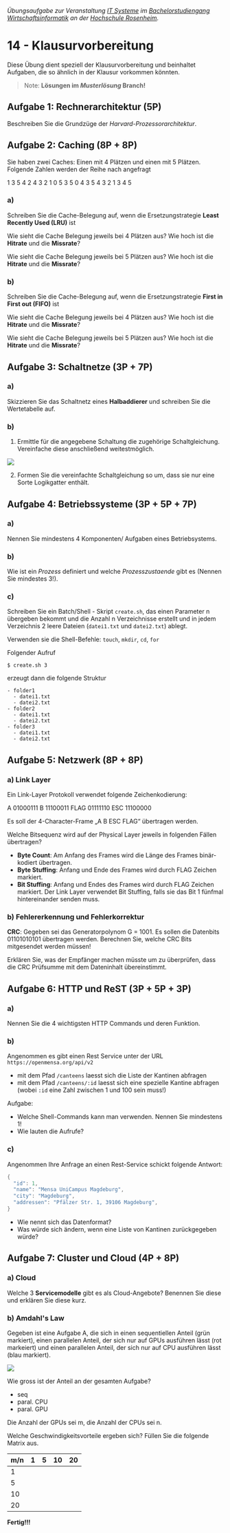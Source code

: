 
_Übungsaufgabe zur Veranstaltung [IT
Systeme](https://hsro-wif-it.github.io) im [Bachelorstudiengang
Wirtschaftsinformatik](https://www.th-rosenheim.de/technik/informatik-mathematik/wirtschaftsinformatik-bachelor/) an der [Hochschule Rosenheim](http://www.th-rosenheim.de)._

# 14 - Klausurvorbereitung

Diese Übung dient speziell der Klausurvorbereitung und beinhaltet Aufgaben, die so ähnlich in der Klausur vorkommen könnten.

> Note: **Lösungen im _Musterlösung_ Branch!**

## Aufgabe 1: Rechnerarchitektur (5P)

Beschreiben Sie die Grundzüge der _Harvard-Prozessorarchitektur_.

## Aufgabe 2: Caching (8P + 8P)

Sie haben zwei Caches: Einen mit 4 Plätzen und einen mit 5 Plätzen. Folgende Zahlen werden der Reihe nach angefragt

1 3 5 4 2 4 3 2 1 0 5 3 5 0 4 3 5 4 3 2 1 3 4 5


### a)
Schreiben Sie die Cache-Belegung auf, wenn die Ersetzungstrategie **Least Recently Used (LRU)** ist

Wie sieht die Cache Belegung jeweils bei 4 Plätzen aus?
Wie hoch ist die **Hitrate** und die **Missrate**?

Wie sieht die Cache Belegung jeweils bei 5 Plätzen aus?
Wie hoch ist die **Hitrate** und die **Missrate**?

### b)
Schreiben Sie die Cache-Belegung auf, wenn die Ersetzungstrategie **First in First out (FIFO)** ist

Wie sieht die Cache Belegung jeweils bei 4 Plätzen aus?
Wie hoch ist die **Hitrate** und die **Missrate**?

Wie sieht die Cache Belegung jeweils bei 5 Plätzen aus?
Wie hoch ist die **Hitrate** und die **Missrate**?

## Aufgabe 3: Schaltnetze (3P + 7P)

### a)

Skizzieren Sie das Schaltnetz eines **Halbaddierer** und schreiben Sie die Wertetabelle auf.


### b)

1. Ermittle für die angegebene Schaltung die zugehörige Schaltgleichung. Vereinfache diese anschließend weitestmöglich.

![](./img/schaltung.png)


2. Formen Sie die vereinfachte Schaltgleichung so um, dass sie nur eine Sorte Logikgatter enthält.


## Aufgabe 4: Betriebssysteme (3P + 5P + 7P)

### a)

Nennen Sie mindestens 4 Komponenten/ Aufgaben eines Betriebsystems.

### b)

Wie ist ein _Prozess_ definiert und welche _Prozesszustaende_ gibt es (Nennen Sie mindestes 3!).

### c)

Schreiben Sie ein Batch/Shell - Skript `create.sh`, das einen Parameter n übergeben bekommt und die Anzahl n Verzeichnisse erstellt und in jedem Verzeichnis 2 leere Dateien (`datei1.txt` und `datei2.txt`) ablegt.

Verwenden sie die Shell-Befehle: `touch`, `mkdir`, `cd`, `for`

Folgender Aufruf
```shell
$ create.sh 3
```

erzeugt dann die folgende Struktur
```shell
- folder1
  - datei1.txt
  - datei2.txt
- folder2
  - datei1.txt
  - datei2.txt
- folder3
  - datei1.txt
  - datei2.txt
```

## Aufgabe 5: Netzwerk (8P + 8P)

### a) Link Layer

Ein Link-Layer Protokoll verwendet folgende Zeichenkodierung:

A     01000111
B     11100011
FLAG	01111110
ESC  	11100000

Es soll der 4-Character-Frame „A B ESC FLAG“ übertragen werden. 

Welche Bitsequenz wird auf der Physical Layer jeweils in folgenden Fällen übertragen?
-	**Byte Count**: Am Anfang des Frames wird die Länge des Frames binär-kodiert übertragen.
-	**Byte Stuffing**: Anfang und Ende des Frames wird durch FLAG Zeichen markiert.
-	**Bit Stuffing**: Anfang und Endes des Frames wird durch FLAG Zeichen markiert. Der Link Layer verwendet Bit Stuffing, falls sie das Bit 1 fünfmal hintereinander senden muss.

### b) Fehlererkennung und Fehlerkorrektur

**CRC**: Gegeben sei das Generatorpolynom G = 1001. Es sollen die Datenbits 01101010101 übertragen werden. Berechnen Sie, welche CRC Bits mitgesendet werden müssen!

Erklären Sie, was der Empfänger machen müsste um zu überprüfen, dass die CRC Prüfsumme mit dem Dateninhalt übereinstimmt.  


## Aufgabe 6: HTTP und ReST (3P + 5P + 3P)

### a)

Nennen Sie die 4 wichtigsten HTTP Commands und deren Funktion.

### b)

Angenommen es gibt einen Rest Service unter der URL `https://openmensa.org/api/v2`

- mit dem Pfad `/canteens` laesst sich die Liste der Kantinen abfragen
- mit dem Pfad `/canteens/:id` laesst sich eine spezielle Kantine abfragen (wobei `:id` eine Zahl zwischen 1 und 100 sein muss!)

Aufgabe:
- Welche Shell-Commands kann man verwenden. Nennen Sie mindestens 1!
- Wie lauten die Aufrufe?

### c)

Angenommen Ihre Anfrage an einen Rest-Service schickt folgende Antwort:

```java
{
  "id": 1,
  "name": "Mensa UniCampus Magdeburg",
  "city": "Magdeburg",
  "addressen": "Pfälzer Str. 1, 39106 Magdeburg",
}
```

- Wie nennt sich das Datenformat?
- Was würde sich ändern, wenn eine Liste von Kantinen zurückgegeben würde?

## Aufgabe 7: Cluster und Cloud (4P + 8P)

### a) Cloud

Welche 3 **Servicemodelle** gibt es als Cloud-Angebote? Benennen Sie diese und erklären Sie diese kurz.

### b) Amdahl's Law

Gegeben ist eine Aufgabe A, die sich in einen sequentiellen Anteil (grün markiert), einen parallelen Anteil, der sich nur auf GPUs ausführen lässt (rot markeiert) und einen parallelen Anteil, der sich nur auf CPU ausführen lässt (blau markiert).

![](./img/amdahl.png)

Wie gross ist der Anteil an der gesamten Aufgabe?
- seq
- paral. CPU
- paral. GPU


Die Anzahl der GPUs sei m, die Anzahl der CPUs sei n.

Welche Geschwindigkeitsvorteile ergeben sich? Füllen Sie die folgende Matrix aus.

m/n|   1     |    5     |    10   |    20    |
---|---------|----------|---------|----------|
1  |         |          |         |          |
5  |         |          |         |          |
10 |         |          |         |          |
20 |         |          |         |          |



**Fertig!!!**
